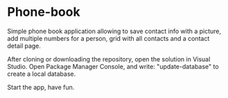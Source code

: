# Phone-book

Simple phone book application allowing to save contact info with a picture, add multiple numbers for a person, grid with all contacts and a contact detail page.

After cloning or downloading the repository, open the solution in Visual Studio. Open Package Manager Console, and write: "update-database" to create a local database.

Start the app, have fun.
